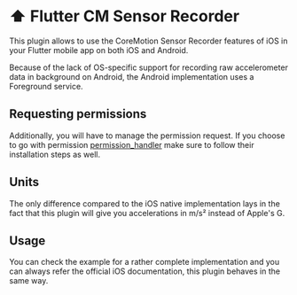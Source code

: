 

# :arrow_up: Flutter CM Sensor Recorder
 This plugin allows to use the CoreMotion Sensor Recorder features of iOS in your Flutter mobile app on both iOS and Android.

 Because of the lack of OS-specific support for recording raw accelerometer data in background on Android, the Android implementation uses a Foreground service.


## Requesting permissions
Additionally, you will have to manage the permission request. If you choose to go with permission [permission_handler](https://pub.dev/packages/permission_handler) make sure to follow their installation steps as well.

## Units
The only difference compared to the iOS native implementation lays in the fact that this plugin will give you accelerations in m/s² instead of Apple's G.

## Usage  
You can check the example for a rather complete implementation and you can always refer the official iOS documentation, this plugin behaves in the same way.
